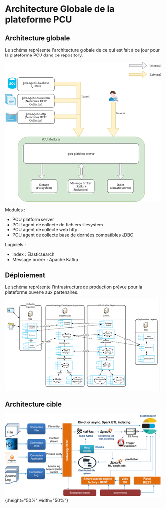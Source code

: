 Architecture Globale de la plateforme PCU
=========================================

Architecture globale
--------------------

Le schéma représente l'architecture globale de ce qui est fait à ce jour pour la plateforme PCU dans ce repository.

![Architecture globale](./include/pcu_architecture_y2.png)

Modules :
* PCU platform server
* PCU agent de collecte de fichiers filesystem
* PCU agent de collecte web http
* PCU agent de collecte base de données compatibles JDBC

Logiciels :
* Index : Elasticsearch
* Message broker : Apache Kafka

Déploiement
-----------

Le schéma représente l'infrastructure de production prévue pour la plateforme ouverte aux partenaires.

![Architecture production](./include/pcu_architecture_prod.png)

Architecture cible
------------------

![Architecture cible](./include/pcu_architecture_target.png){:height="50%" width="50%"}



